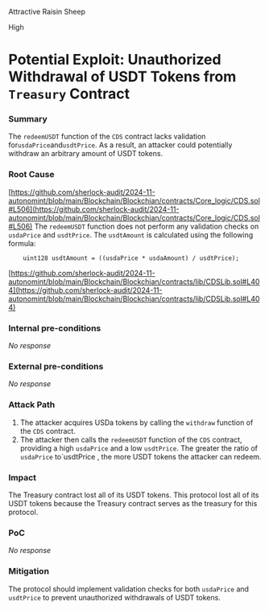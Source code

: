 Attractive Raisin Sheep

High

# Potential Exploit: Unauthorized Withdrawal of USDT Tokens from `Treasury` Contract

### Summary

The `redeemUSDT` function of the `CDS` contract lacks validation for`usdaPrice`and`usdtPrice`. As a result, an attacker could potentially withdraw an arbitrary amount of USDT tokens.

### Root Cause

[https://github.com/sherlock-audit/2024-11-autonomint/blob/main/Blockchain/Blockchian/contracts/Core_logic/CDS.sol#L506](https://github.com/sherlock-audit/2024-11-autonomint/blob/main/Blockchain/Blockchian/contracts/Core_logic/CDS.sol#L506)
The `redeemUSDT` function does not perform any validation checks on `usdaPrice` and `usdtPrice`. The `usdtAmount` is calculated using the following formula:
```solidty
    uint128 usdtAmount = ((usdaPrice * usdaAmount) / usdtPrice);
```
[https://github.com/sherlock-audit/2024-11-autonomint/blob/main/Blockchain/Blockchian/contracts/lib/CDSLib.sol#L404](https://github.com/sherlock-audit/2024-11-autonomint/blob/main/Blockchain/Blockchian/contracts/lib/CDSLib.sol#L404)


### Internal pre-conditions

_No response_

### External pre-conditions

_No response_

### Attack Path

1. The attacker acquires USDa tokens by calling the `withdraw` function of the `CDS` contract.
2. The attacker then calls the `redeemUSDT` function of the `CDS` contract, providing a high `usdaPrice` and a low `usdtPrice`. The greater the ratio of `usdaPrice` to`usdtPrice  , the more USDT tokens the attacker can redeem.

### Impact
The Treasury contract lost all of its USDT tokens. 
This protocol lost all of its USDT tokens because the Treasury contract serves as the treasury for this protocol.
### PoC

_No response_

### Mitigation

The protocol should implement validation checks for both `usdaPrice` and `usdtPrice` to prevent unauthorized withdrawals of USDT tokens.